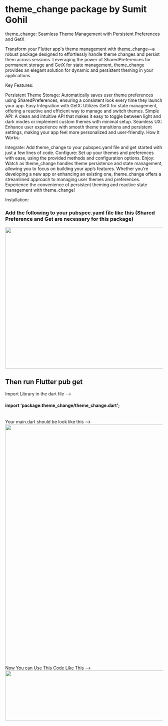<h1> theme_change package by Sumit Gohil</h1>
theme_change: Seamless Theme Management with Persistent Preferences and GetX

Transform your Flutter app's theme management with theme_change—a robust package designed to effortlessly handle theme changes and persist them across sessions. Leveraging the power of SharedPreferences for permanent storage and GetX for state management, theme_change provides an elegant solution for dynamic and persistent theming in your applications.

Key Features:

Persistent Theme Storage: Automatically saves user theme preferences using SharedPreferences, ensuring a consistent look every time they launch your app.
Easy Integration with GetX: Utilizes GetX for state management, offering a reactive and efficient way to manage and switch themes.
Simple API: A clean and intuitive API that makes it easy to toggle between light and dark modes or implement custom themes with minimal setup.
Seamless UX: Enhance user experience with smooth theme transitions and persistent settings, making your app feel more personalized and user-friendly.
How It Works:

Integrate: Add theme_change to your pubspec.yaml file and get started with just a few lines of code.
Configure: Set up your themes and preferences with ease, using the provided methods and configuration options.
Enjoy: Watch as theme_change handles theme persistence and state management, allowing you to focus on building your app’s features.
Whether you're developing a new app or enhancing an existing one, theme_change offers a streamlined approach to managing user themes and preferences. Experience the convenience of persistent theming and reactive state management with theme_change!

Installation:
<h3>Add the following to your pubspec.yaml file like this (Shared Preference and Get are necessary for this package)</h3>
<p>
  <img src="https://github.com/user-attachments/assets/6afda44a-314a-4ba5-af70-a624a52eb75c" height="451px"  width="863px" />
   <br><h2>Then run Flutter pub get</h2>
  Import Library in the dart file --><br>
  <h4> import 'package:theme_change/theme_change.dart';  </h4><br>
  Your main.dart should be look like this --><br>
  <img src="https://github.com/user-attachments/assets/eaddbdf3-dba5-4696-a97d-3a19c5010c84" height="768px"  width="1366px" />
<br> Now You can Use This Code Like This --><br>
  <img src="https://github.com/user-attachments/assets/8aa151fd-4e16-4d63-94bc-cc859b20c4d8" height="160px"  width="839px" />

</p>
